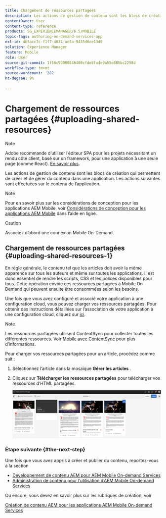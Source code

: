 ```yaml
---
title: Chargement de ressources partagées
description: Les actions de gestion de contenu sont les blocs de création qui permettent de créer et de gérer du contenu dans une application. Consultez cette page pour en savoir plus sur le téléchargement de ressources partagées.
contentOwner: User
content-type: reference
products: SG_EXPERIENCEMANAGER/6.5/MOBILE
topic-tags: authoring-on-demand-services-app
exl-id: 4b3acc7c-f1f7-4837-ae3a-9435d6ce1349
solution: Experience Manager
feature: Mobile
role: User
source-git-commit: 1f56c99980846400cfde8fa4e9a55e885bc2258d
workflow-type: tm+mt
source-wordcount: '282'
ht-degree: 9%

---
```


# Chargement de ressources partagées {#uploading-shared-resources}

>[!NOTE]
>
>Adobe recommande d’utiliser l’éditeur SPA pour les projets nécessitant un rendu côté client, basé sur un framework, pour une application à une seule page (comme React). [En savoir plus](/help/sites-developing/spa-overview.md).

Les actions de gestion de contenu sont les blocs de création qui permettent de créer et de gérer du contenu dans une application. Les actions suivantes sont effectuées sur le contenu de l’application.

>[!NOTE]
>
>Pour en savoir plus sur les considérations de conception pour les applications AEM Mobile, voir [Considérations de conception pour les applications AEM Mobile](https://helpx.adobe.com/digital-publishing-solution/help/design-app.html) dans l’aide en ligne.

>[!CAUTION]
>
>Associez d’abord une connexion Mobile On-Demand.

## Chargement de ressources partagées {#uploading-shared-resources-1}

En règle générale, le contenu tel que les articles doit avoir la même apparence sur tous les auteurs et même sur toutes les applications. Il est donc essentiel de rendre les scripts, CSS et les polices disponibles pour tous. Cette opération envoie ces ressources partagées à Mobile On-Demand qui peuvent ensuite être consommées selon les besoins.

Une fois que vous avez configuré et associé votre application à une configuration cloud, vous pouvez charger vos ressources partagées. Pour obtenir des instructions détaillées sur l’association de votre application à une configuration cloud, cliquez sur [ici](/help/mobile/mobile-apps-ondemand-application-create-configure-action.md).

>[!NOTE]
>
>Les ressources partagées utilisent ContentSync pour collecter toutes les différentes ressources. Voir [Mobile avec ContentSync](/help/mobile/mobile-ondemand-contentsync.md) pour plus d’informations.

Pour charger vos ressources partagées pour un article, procédez comme suit :

1. Sélectionnez l’article dans la mosaïque **Gérer les articles** .
1. Cliquez sur **Télécharger les ressources partagées** pour télécharger vos ressources d’HTML partagées.

   ![chlimage_1-133](assets/chlimage_1-133.png)

### Étape suivante {#the-next-step}

Une fois que vous avez appris à créer et publier du contenu, reportez-vous à la section

* [Développement de contenu AEM pour AEM Mobile On-demand Services](/help/mobile/aem-mobile-on-demand.md)
* [Administration de contenu pour l’utilisation d’AEM Mobile On-demand Services](/help/mobile/aem-mobile.md)

Ou encore, vous devez en savoir plus sur les rubriques de création, voir

[Création de contenu AEM pour les applications AEM Mobile On-demand Services](/help/mobile/mobile-apps-ondemand.md)
